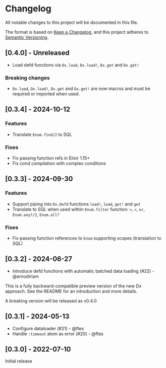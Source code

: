 # Changelog

All notable changes to this project will be documented in this file.

The format is based on [Keep a Changelog](https://keepachangelog.com/en/1.1.0/),
and this project adheres to [Semantic Versioning](https://semver.org/spec/v2.0.0.html).

## [0.4.0] - Unreleased

- Load defd functions via `Dx.load`, `Dx.load!`, `Dx.get` and `Dx.get!`

### Breaking changes

- `Dx.load`, `Dx.load!`, `Dx.get` and `Dx.get!` are now macros and
  must be required or imported when used.

## [0.3.4] - 2024-10-12

### Features

- Translate `Enum.find/2` to SQL

### Fixes

- Fix passing function refs in Elixir 1.15+
- Fix cond compilation with complex conditions

## [0.3.3] - 2024-09-30

### Features

- Support piping into `Dx.Defd` functions `load!`, `load`, `get!` and `get`
- Translate to SQL when used within `Enum.filter` function: `>`, `<`, `or`, `Enum.any?/2`, `Enum.all?`

### Fixes

- Fix passing function references to `Enum` supporting scopes (translation to SQL)

## [0.3.2] - 2024-06-27

- Introduce defd functions with automatic batched data loading (#22) - @arnodirlam

This is a fully backward-compatible preview version of the new
Dx approach. See the README for an introduction and more details.

A breaking version will be released as v0.4.0

## [0.3.1] - 2024-05-13

- Configure dataloader (#21) - @ftes
- Handle `:timeout` atom as error (#20) - @ftes

## [0.3.0] - 2022-07-10

Initial release
